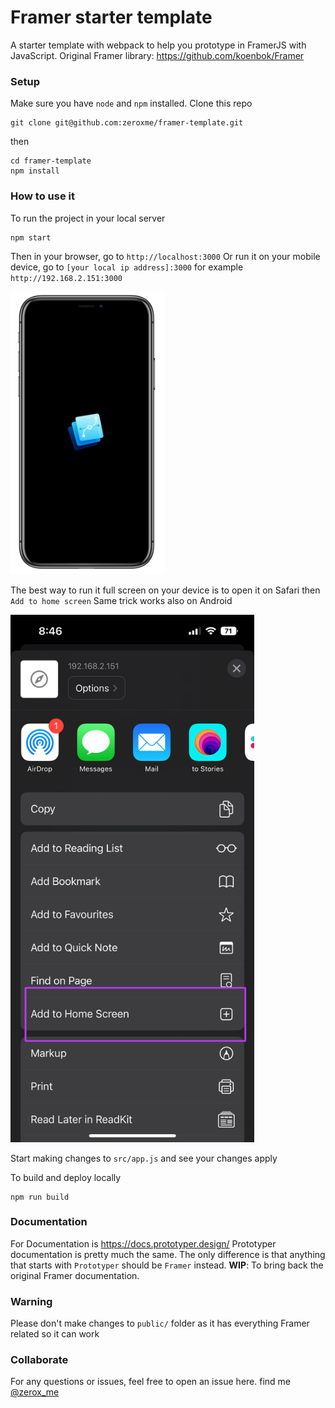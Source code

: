 # Framer starter template

A starter template with webpack to help you prototype in FramerJS with JavaScript.
Original Framer library: https://github.com/koenbok/Framer

### Setup

Make sure you have `node` and `npm` installed.
Clone this repo

```
git clone git@github.com:zeroxme/framer-template.git
```
then 
```
cd framer-template
npm install
```

### How to use it

To run the project in your local server
```
npm start
```
Then in your browser, go to `http://localhost:3000`
Or run it on your mobile device, go to `[your local ip address]:3000` for example `http://192.168.2.151:3000`

<img src="device.png" width="247" height="452" />

The best way to run it full screen on your device is to open it on Safari then `Add to home screen`
Same trick works also on Android

<img src="add-to-home-screen.jpeg" width="390" height="844" />

Start making changes to `src/app.js` and see your changes apply

To build and deploy locally
```
npm run build
```

### Documentation
For Documentation is https://docs.prototyper.design/
Prototyper documentation is pretty much the same. The only difference is that anything that starts with `Prototyper` should be `Framer` instead.
<b>WIP</b>: To bring back the original Framer documentation.

### Warning
Please don't make changes to `public/` folder as it has everything Framer related so it can work

### Collaborate

For any questions or issues, feel free to open an issue here.
find me [@zerox_me](https://twitter.com/zerox_me)